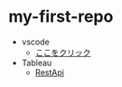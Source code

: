 # my-first-repo

- vscode 
    - [ここをクリック](https://code.visualstudio.com/Download)
- Tableau
    - [RestApi](https://github.com/tableau/rest-api-samples)